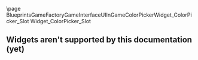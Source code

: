 \page BlueprintsGameFactoryGameInterfaceUIInGameColorPickerWidget_ColorPicker_Slot Widget_ColorPicker_Slot
## Widgets aren't supported by this documentation (yet)
